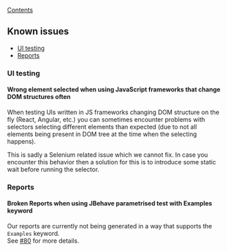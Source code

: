 [Contents](../README.md)
## Known issues

- [UI testing](#ui-testing)
- [Reports](#reports)

### UI testing
#### Wrong element selected when using JavaScript frameworks that change DOM structures often
When testing UIs written in JS frameworks changing DOM structure on the fly (React, Angular, etc.) 
you can sometimes encounter problems with selectors selecting different elements than expected (due to not all elements being present in DOM tree at the time when the selecting happens).

This is sadly a Selenium related issue which we cannot fix. 
In case you encounter this behavior then a solution for this is to introduce some static wait before running the selector.

### Reports
#### Broken Reports when using JBehave parametrised test with Examples keyword
Our reports are currently not being generated in a way that supports the `Examples` keyword.  
See [#80](https://github.com/EmbedITCZ/jbehave-support/issues/80) for more details.

